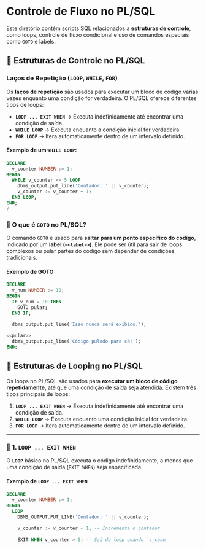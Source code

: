 # Controle de Fluxo no PL/SQL

Este diretório contém scripts SQL relacionados a **estruturas de controle**, como loops, controle de fluxo condicional e uso de comandos especiais como `GOTO` e labels.

## 🔹 Estruturas de Controle no PL/SQL

### **Laços de Repetição (`LOOP`, `WHILE`, `FOR`)**
Os **laços de repetição** são usados para executar um bloco de código várias vezes enquanto uma condição for verdadeira. O PL/SQL oferece diferentes tipos de loops:

- **`LOOP ... EXIT WHEN`** → Executa indefinidamente até encontrar uma condição de saída.
- **`WHILE LOOP`** → Executa enquanto a condição inicial for verdadeira.
- **`FOR LOOP`** → Itera automaticamente dentro de um intervalo definido.

#### **Exemplo de um `WHILE LOOP`**:
```sql
DECLARE
  v_counter NUMBER := 1;
BEGIN
  WHILE v_counter <= 5 LOOP
    dbms_output.put_line('Contador: ' || v_counter);
    v_counter := v_counter + 1;
  END LOOP;
END;
/
```
### 🔹 O que é `GOTO` no PL/SQL?

O comando `GOTO` é usado para **saltar para um ponto específico do código**, indicado por um **label (`<<label>>`)**. Ele pode ser útil para sair de loops complexos ou pular partes do código sem depender de condições tradicionais.

#### **Exemplo de GOTO**
```sql
DECLARE
  v_num NUMBER := 10;
BEGIN
  IF v_num = 10 THEN
    GOTO pular;
  END IF;
  
  dbms_output.put_line('Isso nunca será exibido.');

<<pular>>
  dbms_output.put_line('Código pulado para cá!');
END; 
```

## 🔹 Estruturas de Looping no PL/SQL

Os loops no PL/SQL são usados para **executar um bloco de código repetidamente**, até que uma condição de saída seja atendida. Existem três tipos principais de loops:

1. **`LOOP ... EXIT WHEN`** → Executa indefinidamente até encontrar uma condição de saída.
2. **`WHILE LOOP`** → Executa enquanto uma condição inicial for verdadeira.
3. **`FOR LOOP`** → Itera automaticamente dentro de um intervalo definido.

---

### 🔹 **1. `LOOP ... EXIT WHEN`**
O **`LOOP`** básico no PL/SQL executa o código indefinidamente, a menos que uma condição de saída (`EXIT WHEN`) seja especificada.

#### **Exemplo de `LOOP ... EXIT WHEN`**
```sql
DECLARE 
  v_counter NUMBER := 1;
BEGIN 
  LOOP
    DBMS_OUTPUT.PUT_LINE('Contador: ' || v_counter);
    
    v_counter := v_counter + 1; -- Incrementa o contador
    
    EXIT WHEN v_counter > 5; -- Sai do loop quando `v_coun
